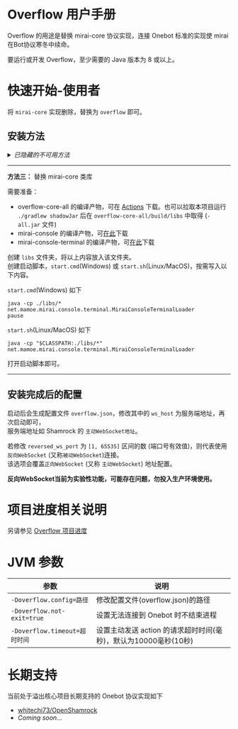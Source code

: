 # Overflow 用户手册

Overflow 的用途是替换 mirai-core 协议实现，连接 Onebot 标准的实现使 mirai 在Bot协议寒冬中续命。

要运行或开发 Overflow，至少需要的 Java 版本为 8 或以上。

# 快速开始-使用者

将 `mirai-core` 实现删除，替换为 `overflow` 即可。

## 安装方法

<details>
  <summary><i>已隐藏的不可用方法</i></summary>

------

**方法一：** MCL + 脚本一键安装

> 此方法暂不可用

- Windows 下载 [install_overflow_mcl.cmd](install_overflow_mcl.cmd)
- Linux/MacOS 下载 [install_overflow_mcl.sh](install_overflow_mcl.sh)

将其放置在 MCL 启动脚本所在目录，打开即可。

------

**方法二：** 编辑 MCL 的 config.json

> 此方法暂不可用

```json5
{
  // ...
  "packages": {
    // ...
    "net.mamoe:mirai-core-all": {
      "channel": "maven-stable",
      "version": "2.16.0",
      "type": "libs",
      "versionLocked": false
    },
    // ...
  }
}
```
将其中的 `"net.mamoe:mirai-core-all"` 改为 `"top.mrxiaom:overflow-core-all"` 即可。  
`overflow-core-all` 的版本号将从 2.16.0 起，与 `mirai` 到 3.0 之前 (不包含 3.0) 的发行版保持同步。

</details>

------

**方法三：** 替换 mirai-core 类库

需要准备：
- overflow-core-all 的编译产物，可在 [Actions](https://github.com/MrXiaoM/Overflow/actions/workflows/dev.yml) 下载。也可以拉取本项目运行 `./gradlew shadowJar` 后在 `overflow-core-all/build/libs` 中取得 (`-all.jar` 文件)
- mirai-console 的编译产物，可[在此](https://mirrors.huaweicloud.com/repository/maven/net/mamoe/mirai-console/2.16.0/mirai-console-2.16.0-all.jar)下载
- mirai-console-terminal 的编译产物，可[在此](https://mirrors.huaweicloud.com/repository/maven/net/mamoe/mirai-console-terminal/2.16.0/mirai-console-terminal-2.16.0-all.jar)下载

创建 `libs` 文件夹，将以上内容放入该文件夹。  
创建启动脚本，`start.cmd`(Windows) 或 `start.sh`(Linux/MacOS)，按需写入以下内容。

`start.cmd`(Windows) 如下
```shell
java -cp ./libs/* net.mamoe.mirai.console.terminal.MiraiConsoleTerminalLoader
pause
```
`start.sh`(Linux/MacOS) 如下
```shell
java -cp "$CLASSPATH:./libs/*" net.mamoe.mirai.console.terminal.MiraiConsoleTerminalLoader
```

打开启动脚本即可。

------

## 安装完成后的配置

启动后会生成配置文件 `overflow.json`，修改其中的 `ws_host` 为服务端地址，再次启动即可，  
服务端地址如 Shamrock 的 `主动WebSocket地址`。

若修改 `reversed_ws_port` 为 `[1, 65535]` 区间的数 (端口号有效值)，则代表使用`反向WebSocket` (又称`被动WebSocket`)连接。  
该选项会覆盖`正向WebSocket` (又称 `主动WebSocket`) 地址配置。

**反向WebSocket当前为实验性功能，可能存在问题，勿投入生产环境使用。**

# 项目进度相关说明

另请参见 [Overflow 项目进度](progress.md)

# JVM 参数

| 参数                         | 说明                                        |
|----------------------------|-------------------------------------------|
| `-Doverflow.config=路径`     | 修改配置文件(overflow.json)的路径                  |
| `-Doverflow.not-exit=true` | 设置无法连接到 Onebot 时不结束进程                     |
| `-Doverflow.timeout=超时时间`  | 设置主动发送 action 的请求超时时间(毫秒)，默认为10000毫秒(10秒) |

# 长期支持

当前处于溢出核心项目长期支持的 Onebot 协议实现如下

* [whitechi73/OpenShamrock](https://github.com/whitechi73/OpenShamrock)
* *Coming soon...*
